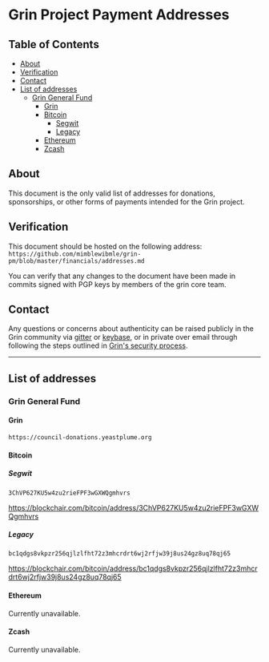 # Grin Project Payment Addresses <!-- omit in toc -->

## Table of Contents <!-- omit in toc --> 
- [About](#about)
- [Verification](#verification)
- [Contact](#contact)
- [List of addresses](#list-of-addresses)
  - [Grin General Fund](#grin-general-fund)
    - [Grin](#grin)
    - [Bitcoin](#bitcoin)
      - [Segwit](#segwit)
      - [Legacy](#legacy)
    - [Ethereum](#ethereum)
    - [Zcash](#zcash)

## About
This document is the only valid list of addresses for donations, sponsorships, or other forms of payments intended for the Grin project.

## Verification
This document should be hosted on the following address:
`https://github.com/mimblewibmle/grin-pm/blob/master/financials/addresses.md`

You can verify that any changes to the document have been made in commits signed with PGP keys by members of the grin core team.

## Contact
Any questions or concerns about authenticity can be raised publicly in the Grin community via [gitter]() or [keybase](), or in private over email through following the steps outlined in [Grin's security process](https://github.com/mimblewimble/grin/blob/master/SECURITY.md).  

---

## List of addresses

### Grin General Fund

#### Grin

`https://council-donations.yeastplume.org`


#### Bitcoin

##### Segwit

`3ChVP627KU5w4zu2rieFPF3wGXWQgmhvrs`

https://blockchair.com/bitcoin/address/3ChVP627KU5w4zu2rieFPF3wGXWQgmhvrs

##### Legacy

`bc1qdgs8vkpzr256qjlzlfht72z3mhcrdrt6wj2rfjw39j8us24gz8uq78qj65`

https://blockchair.com/bitcoin/address/bc1qdgs8vkpzr256qjlzlfht72z3mhcrdrt6wj2rfjw39j8us24gz8uq78qj65

#### Ethereum

Currently unavailable.

#### Zcash

Currently unavailable.

